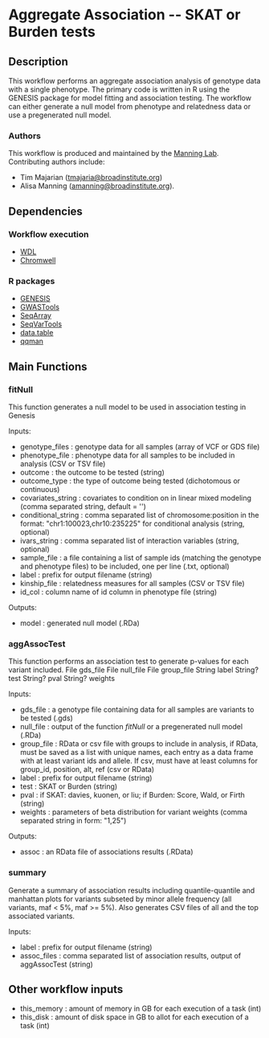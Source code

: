 # Aggregate Association -- SKAT or Burden tests

## Description 

This workflow performs an aggregate association analysis of genotype data with a single phenotype. The primary code is written in R using the GENESIS package for model fitting and association testing. The workflow can either generate a null model from phenotype and relatedness data or use a pregenerated null model.

### Authors

This workflow is produced and maintained by the [Manning Lab](https://manning-lab.github.io/). Contributing authors include:

* Tim Majarian (tmajaria@broadinstitute.org)
* Alisa Manning (amanning@broadinstitute.org).

## Dependencies

### Workflow execution

* [WDL](https://software.broadinstitute.org/wdl/documentation/quickstart)
* [Chromwell](http://cromwell.readthedocs.io/en/develop/)

### R packages

* [GENESIS](https://www.bioconductor.org/packages/release/bioc/html/GENESIS.html)
* [GWASTools](https://www.bioconductor.org/packages/release/bioc/html/GWASTools.html)
* [SeqArray](https://www.bioconductor.org/packages/release/bioc/html/SeqArray.html)
* [SeqVarTools](https://www.bioconductor.org/packages/release/bioc/html/SeqVarTools.html)
* [data.table](https://cran.r-project.org/web/packages/data.table/index.html)
* [qqman](https://cran.r-project.org/web/packages/qqman/index.html)

## Main Functions

### fitNull

This function generates a null model to be used in association testing in Genesis

Inputs:
* genotype_files : genotype data for all samples (array of VCF or GDS file)
* phenotype_file : phenotype data for all samples to be included in analysis (CSV or TSV file)
* outcome : the outcome to be tested (string)
* outcome_type : the type of outcome being tested (dichotomous or continuous)
* covariates_string : covariates to condition on in linear mixed modeling (comma separated string, default = '')
* conditional_string : comma separated list of chromosome:position in the format: "chr1:100023,chr10:235225" for conditional analysis (string, optional)
* ivars_string : comma separated list of interaction variables (string, optional)
* sample_file : a file containing a list of sample ids (matching the genotype and phenotype files) to be included, one per line (.txt, optional)
* label : prefix for output filename (string)
* kinship_file : relatedness measures for all samples (CSV or TSV file)
* id_col : column name of id column in phenotype file (string)

Outputs:
* model : generated null model (.RDa)

###  aggAssocTest 

This function performs an association test to generate p-values for each variant included.
	File gds_file
	File null_file
	File group_file
	String label
	String? test
	String? pval
	String? weights

Inputs:
* gds_file : a genotype file containing data for all samples are variants to be tested (.gds)
* null_file : output of the function *fitNull* or a pregenerated null model (.RDa)
* group_file : RData or csv file with groups to include in analysis, if RData, must be saved as a list with unique names, each entry as a data frame with at least variant ids and allele. If csv, must have at least columns for group_id, position, alt, ref (csv or RData)
* label : prefix for output filename (string)
* test : SKAT or Burden (string)
* pval : if SKAT: davies, kuonen, or liu; if Burden: Score, Wald, or Firth (string)
* weights : parameters of beta distribution for variant weights (comma separated string in form: "1,25")

Outputs:
* assoc : an RData file of associations results (.RData)

### summary

Generate a summary of association results including quantile-quantile and manhattan plots for variants subseted by minor allele frequency (all variants, maf < 5%, maf >= 5%). Also generates CSV files of all and the top associated variants.

Inputs:
* label : prefix for output filename (string)
* assoc_files : comma separated list of association results, output of aggAssocTest (string)

## Other workflow inputs

* this_memory : amount of memory in GB for each execution of a task (int)
* this_disk : amount of disk space in GB to allot for each execution of a task (int)



